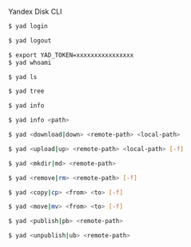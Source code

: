 Yandex Disk CLI

```bash
$ yad login
```

```bash
$ yad logout
```

```bash
$ export YAD_TOKEN=xxxxxxxxxxxxxxxx
$ yad whoami
```

```bash
$ yad ls
```

```bash
$ yad tree
```

```bash
$ yad info
```

```bash
$ yad info <path>
```

```bash
$ yad <download|down> <remote-path> <local-path>
```

```bash
$ yad <upload|up> <remote-path> <local-path> [-f]
```

```bash
$ yad <mkdir|md> <remote-path>
```

```bash
$ yad <remove|rm> <remote-path> [-f]
```

```bash
$ yad <copy|cp> <from> <to> [-f]
```

```bash
$ yad <move|mv> <from> <to> [-f]
```

```bash
$ yad <publish|pb> <remote-path>
```

```bash
$ yad <unpublish|ub> <remote-path>
```
